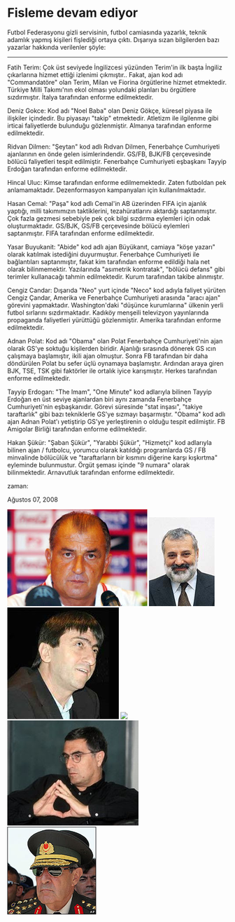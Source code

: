 # Fisleme devam ediyor

Futbol Federasyonu gizli servisinin, futbol camiasında yazarlık, teknik adamlık yapmış kişileri fişlediği ortaya çıktı. Dışarıya sızan bilgilerden bazı yazarlar hakkında verilenler şöyle:

---

Fatih Terim: Çok üst seviyede İngilizcesi yüzünden Terim'in ilk başta İngiliz çıkarlarına hizmet ettiği izlenimi çıkmıştır.. Fakat, ajan kod adı "Commandatöre" olan Terim, Milan ve Fiorina örgütlerine hizmet etmektedir. Türkiye Milli Takımı'nın ekol olması yolundaki planları bu örgütlere sızdırmıştır. İtalya tarafından enforme edilmektedir.

Deniz Gokce: Kod adı "Noel Baba" olan Deniz Gökçe, küresel piyasa ile ilişkiler içindedir. Bu piyasayı "takip" etmektedir. Atletizm ile ilgilenme gibi irticai faliyetlerde bulunduğu gözlenmiştir. Almanya tarafından enforme edilmektedir.


Ridvan Dilmen: "Şeytan" kod adlı Rıdvan Dilmen, Fenerbahçe Cumhuriyeti ajanlarının en önde gelen isimlerindendir. GS/FB, BJK/FB çerçevesinde bölücü faliyetleri tespit edilmiştir. Fenerbahçe Cumhuriyeti eşbaşkanı Tayyip Erdoğan tarafından enforme edilmektedir.

Hincal Uluc: Kimse tarafından enforme edilmemektedir. Zaten futboldan pek anlamamaktadır. Dezenformasyon kampanyaları için kullanılmaktadır.


Hasan Cemal: "Paşa" kod adlı Cemal'in AB üzerinden FIFA için ajanlık yaptığı, milli takımımızın taktiklerini, tezahüratlarını aktardığı saptanmıştır. Çok fazla gezmesi sebebiyle pek çok bilgi sızdırma eylemleri için odak oluşturmaktadır. GS/BJK, GS/FB çerçevesinde bölücü eylemleri saptanmıştır. FIFA tarafından enforme edilmektedir.

Yasar Buyukanit: "Abide" kod adlı ajan Büyükanıt, camiaya "köşe yazarı" olarak katılmak istediğini duyurmuştur. Fenerbahçe Cumhuriyeti ile bağlantıları saptanmıştır, fakat kim tarafından enforme edildiği hala net olarak bilinmemektir. Yazılarında "asımetrik kontratak", "bölücü defans" gibi terimler kullanacağı tahmin edilmektedir. Kurum tarafından takibe alınmıştır.

Cengiz Candar: Dışarıda "Neo" yurt içinde "Neco" kod adıyla faliyet yürüten Cengiz Çandar, Amerika ve Fenerbahçe Cumhuriyeti arasında "aracı ajan" görevini yapmaktadır. Washington'daki "düşünce kurumlarına" ülkenin yerli futbol sırlarını sızdırmaktadır. Kadıköy menşeili televizyon yayınlarında propaganda faliyetleri yürüttüğü gözlenmiştir. Amerika tarafından enforme edilmektedir.

Adnan Polat: Kod adı "Obama" olan Polat Fenerbahçe Cumhuriyeti'nin ajan olarak GS'ye soktuğu kişilerden biridir. Ajanlığı sırasında dönerek GS ıcın çalışmaya başlamıştır, ikili ajan olmuştur. Sonra FB tarafından bir daha döndürülen Polat bu sefer üçlü oynamaya başlamıştır. Ardından araya giren BJK, TSE, TSK gibi faktörler ile ortalık iyice karışmıştır. Herkes tarafından enforme edilmektedir.

Tayyip Erdogan: "The Imam", "One Minute" kod adlarıyla bilinen Tayyip Erdoğan en üst seviye ajanlardan biri aynı zamanda Fenerbahçe Cumhuriyeti'nin eşbaşkanıdır. Görevi süresinde "stat inşası", "takiye taraftarlık" gibi bazı tekniklerle GS'ye sızmayı başarmıştır. "Obama" kod adlı ajan Adnan Polat'ı yetiştirip GS'ye yerleştirenin o olduğu tespit edilmiştir. FB Amigolar Birliği tarafından enforme edilmektedir.

Hakan Şükür: "Şaban Şükür", "Yarabbi Şükür", "Hizmetçi" kod adlarıyla bilinen ajan / futbolcu, yorumcu olarak katıldığı programlarda GS / FB minvalinde bölücülük ve "taraftarların bir kısmını diğerine karşı kışkırtma" eyleminde bulunmustur. Örgüt şeması içinde "9 numara" olarak bilinmektedir. Arnavutluk tarafından enforme edilmektedir.







zaman:

Ağustos 07, 2008










![](fatihterim2.jpg)
![](00039468.jpg)
![](06.12.2006_ridvan_dilmen.jpg)
![](h%25FDncal%2Bulu%25E7.jpg)
![](hasancemalllll2df049d92df049daby.jpg)
![](buyukanit.jpg)
